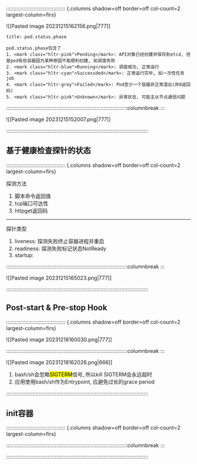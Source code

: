 :::::::::::::::::::::::::::::::::::::::: {.columns shadow=off border=off col-count=2 largest-column=firs}

![[Pasted image 20231215162156.png|777]]
~~~ad-primary
title: pod.status.phase

pod.status.phase包含了
1. <mark class="hltr-pink">Pending</mark>: API对象已经创建并保存到etcd, 但是pod有些容器因为某种原因不能顺利创建, 如调度失败
2. <mark class="hltr-blue">Running</mark>: 调度成功, 正常运行
3. <mark class="hltr-cyan">Successded</mark>: 正常运行完毕, 如一次性任务job
4. <mark class="hltr-grey">Failed</mark>: Pod至少一个容器非正常退出(非0返回码)
5. <mark class="hltr-pink">Unknown</mark>: 异常状态, 可能主从节点通信问题
~~~

::::::::::::::::::::::::::::::::::::::::::::::::::::::::::::::::::::::::::::::::::columnbreak
:::

![[Pasted image 20231215152007.png|777]]

::::::::::::::::::::::::::::::::::::::::::::::::::::::::::::::::::::::::::::::::::::::::::::::::


## 基于健康检查探针的状态
:::::::::::::::::::::::::::::::::::::::: {.columns shadow=off border=off col-count=2 largest-column=firs}

探测方法
1. 脚本命令返回值
2. tcp端口可达性
3. httpget返回码

---

探针类型
1. liveness: 探测失败终止容器进程并重启
2. readiness: 探测失败标记状态NotReady
3. startup: 

::::::::::::::::::::::::::::::::::::::::::::::::::::::::::::::::::::::::::::::::::columnbreak
:::

![[Pasted image 20231215165023.png|777]]

::::::::::::::::::::::::::::::::::::::::::::::::::::::::::::::::::::::::::::::::::::::::::::::::

## Post-start & Pre-stop Hook

:::::::::::::::::::::::::::::::::::::::: {.columns shadow=off border=off col-count=2 largest-column=firs}

![[Pasted image 20231218160030.png|777]]

::::::::::::::::::::::::::::::::::::::::::::::::::::::::::::::::::::::::::::::::::columnbreak
:::

![[Pasted image 20231218162026.png|666]]

1. bash/sh会忽略<mark class="hltr-blue">SIGTERM</mark>信号, 所以kill SIGTERM会永远超时
2. 应用使用bash/sh作为Entrypoint, 应避免过长的grace period

::::::::::::::::::::::::::::::::::::::::::::::::::::::::::::::::::::::::::::::::::::::::::::::::

## init容器

:::::::::::::::::::::::::::::::::::::::: {.columns shadow=off border=off col-count=2 largest-column=firs}



::::::::::::::::::::::::::::::::::::::::::::::::::::::::::::::::::::::::::::::::::columnbreak
:::



::::::::::::::::::::::::::::::::::::::::::::::::::::::::::::::::::::::::::::::::::::::::::::::::